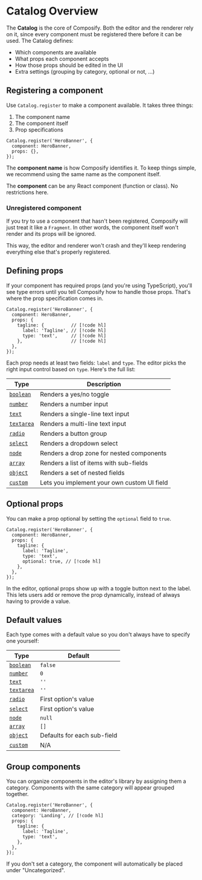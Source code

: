 # Catalog Overview

The **Catalog** is the core of Composify. Both the editor and the renderer rely on it, since every component must be registered there before it can be used. The Catalog defines:

- Which components are available
- What props each component accepts
- How those props should be edited in the UI
- Extra settings (grouping by category, optional or not, ...)

## Registering a component

Use `Catalog.register` to make a component available. It takes three things:

1. The component name
2. The component itself
3. Prop specifications

```tsx [catalog.tsx]
Catalog.register('HeroBanner', {
  component: HeroBanner,
  props: {},
});
```

The **component name** is how Composify identifies it. To keep things simple, we recommend using the same name as the component itself.

The **component** can be any React component (function or class). No restrictions here.

### Unregistered component

If you try to use a component that hasn't been registered, Composify will just treat it like a `Fragment`. In other words, the component itself won't render and its props will be ignored.

This way, the editor and renderer won't crash and they'll keep rendering everything else that's properly registered.

## Defining props

If your component has required props (and you're using TypeScript), you'll see type errors until you tell Composify how to handle those props. That's where the prop specification comes in.

```tsx [catalog.tsx]
Catalog.register('HeroBanner', {
  component: HeroBanner,
  props: {
    tagline: {          // [!code hl]
      label: 'Tagline', // [!code hl]
      type: 'text',     // [!code hl]
    },                  // [!code hl]
  },
});
```

Each prop needs at least two fields: `label` and `type`. The editor picks the right input control based on `type`. Here's the full list:

|                       Type                      |                 Description                 |
|-------------------------------------------------|---------------------------------------------|
| [`boolean`](/docs/catalog/properties/boolean)   | Renders a yes/no toggle                     |
| [`number`](/docs/catalog/properties/number)     | Renders a number input                      |
| [`text`](/docs/catalog/properties/text)         | Renders a single-line text input            |
| [`textarea`](/docs/catalog/properties/textarea) | Renders a multi-line text input             |
| [`radio`](/docs/catalog/properties/radio)       | Renders a button group                      |
| [`select`](/docs/catalog/properties/select)     | Renders a dropdown select                   |
| [`node`](/docs/catalog/properties/node)         | Renders a drop zone for nested components   |
| [`array`](/docs/catalog/properties/array)       | Renders a list of items with sub-fields     |
| [`object`](/docs/catalog/properties/object)     | Renders a set of nested fields              |
| [`custom`](/docs/catalog/properties/custom)     | Lets you implement your own custom UI field |

## Optional props

You can make a prop optional by setting the `optional` field to `true`.

```tsx
Catalog.register('HeroBanner', {
  component: HeroBanner,
  props: {
    tagline: {
      label: 'Tagline',
      type: 'text',
      optional: true, // [!code hl]
    },
  },
});
```

In the editor, optional props show up with a toggle button next to the label. This lets users add or remove the prop dynamically, instead of always having to provide a value.

## Default values

Each type comes with a default value so you don't always have to specify one yourself:

|                       Type                      |            Default           |
|-------------------------------------------------|------------------------------|
| [`boolean`](/docs/catalog/properties/boolean)   | `false`                      |
| [`number`](/docs/catalog/properties/number)     | `0`                          |
| [`text`](/docs/catalog/properties/text)         | `''`                         |
| [`textarea`](/docs/catalog/properties/textarea) | `''`                         |
| [`radio`](/docs/catalog/properties/radio)       | First option's value          |
| [`select`](/docs/catalog/properties/select)     | First option's value          |
| [`node`](/docs/catalog/properties/node)         | `null`                       |
| [`array`](/docs/catalog/properties/array)       | `[]`                         |
| [`object`](/docs/catalog/properties/object)     | Defaults for each sub-field  |
| [`custom`](/docs/catalog/properties/custom)     | N/A                          |

## Group components

You can organize components in the editor's library by assigning them a category. Components with the same category will appear grouped together.

```tsx
Catalog.register('HeroBanner', {
  component: HeroBanner,
  category: 'Landing', // [!code hl]
  props: {
    tagline: {
      label: 'Tagline',
      type: 'text',
    },
  },
});
```

If you don't set a category, the component will automatically be placed under "Uncategorized".
